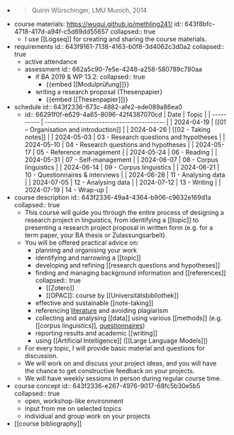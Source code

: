 - > Quirin Würschinger, LMU Munich, 2014
- course materials: https://wuqui.github.io/methling241/
  id:: 643f8bfc-4718-417d-a94f-c5d69dd55657
  collapsed:: true
	- I use [[Logseq]] for creating and sharing the course materials.
- requirements
  id:: 643f9161-7138-4163-b0f8-3d4062c3d0a2
  collapsed:: true
	- active attendance
	- assessment
	  id:: 662a5c90-7e5e-4248-a258-580789c780aa
		- if BA 2019 & WP 13.2:
		  collapsed:: true
			- {{embed [[Modulprüfung]]}}
		- writing a research proposal (Thesenpapier)
			- {{embed [[Thesenpapier]]}}
- schedule
  id:: 643f2336-673c-4882-afe2-ede089a86ea0
	- id:: 66291f0f-e629-4a65-8096-42f4387070cd
	  | Date       | Topic                                      |
	  | ---------- | ------------------------------------------ |
	  | 2024-04-19 | [[01 – Organisation and introduction]]     |
	  | 2024-04-26 | [[02 - Taking notes]]                      |
	  | 2024-05-03 | 03 - Research questions and hypotheses |
	  | 2024-05-10 | 04 - Research questions and hypotheses |
	  | 2024-05-17 | 05 - Reference management              |
	  | 2024-05-24 | 06 - Reading                           |
	  | 2024-05-31 | 07 - Self-management                   |
	  | 2024-06-07 | 08 - Corpus linguistics                |
	  | 2024-06-14 | 09 - Corpus linguistics                |
	  | 2024-06-21 | 10 - Questionnaires & interviews       |
	  | 2024-06-28 | 11 - Analysing data                    |
	  | 2024-07-05 | 12 - Analysing data                    |
	  | 2024-07-12 | 13 - Writing                           |
	  | 2024-07-19 | 14 - Wrap-up                           |
- course description
  id:: 643f2336-49a4-4364-b906-c9632e169d1a
  collapsed:: true
	- This course will guide you through the entire process of designing a research project in linguistics, from identifying a [[topic]] to presenting a research project proposal in written form (e.g. for a term paper, your BA thesis or Zulassungsarbeit).
	- You will be offered practical advice on:
		- planning and organising your work
		- identifying and narrowing a [[topic]]
		- developing and refining [[research questions and hypotheses]]
		- finding and managing background information and [[references]]
		  collapsed:: true
			- [[Zotero]]
			- [[OPAC]]: course by [[Universitätsbibliothek]]
		- effective and sustainable [[note-taking]]
		- referencing [literature]([[references]]) and avoiding plagiarism
		- collecting and analysing [[data]] using various [[methods]] (e.g. [[corpus linguistics]], [questionnaires]([[questionnaire]]))
		- reporting results and academic [[writing]]
		- using [[Artificial Intelligence]] ([[Large Language Models]])
	- For every topic, I will provide basic material and questions for discussion.
	- We will work on and discuss your project ideas, and you will have the chance to get constructive feedback on your projects.
	- We will have weekly sessions in person during regular course time.
- course concept
  id:: 643f2336-e267-4976-9017-68fc5b30e5b5
  collapsed:: true
	- open, workshop-like environment
	- input from me on selected topics
	- individual and group work on your projects
- [[course bibliography]]